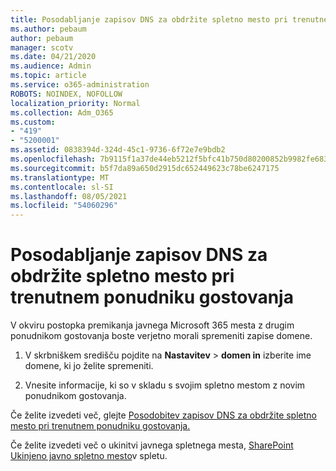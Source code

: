 ```yaml
---
title: Posodabljanje zapisov DNS za obdržite spletno mesto pri trenutnem ponudniku gostovanja
ms.author: pebaum
author: pebaum
manager: scotv
ms.date: 04/21/2020
ms.audience: Admin
ms.topic: article
ms.service: o365-administration
ROBOTS: NOINDEX, NOFOLLOW
localization_priority: Normal
ms.collection: Adm_O365
ms.custom:
- "419"
- "5200001"
ms.assetid: 0838394d-324d-45c1-9736-6f72e7e9bdb2
ms.openlocfilehash: 7b9115f1a37de44eb5212f5bfc41b750d80200852b9982fe683b90af6a22a7df
ms.sourcegitcommit: b5f7da89a650d2915dc652449623c78be6247175
ms.translationtype: MT
ms.contentlocale: sl-SI
ms.lasthandoff: 08/05/2021
ms.locfileid: "54060296"
---
```

# <a name="update-dns-records-to-keep-your-website-with-your-current-hosting-provider"></a>Posodabljanje zapisov DNS za obdržite spletno mesto pri trenutnem ponudniku gostovanja

V okviru postopka premikanja javnega Microsoft 365 mesta z drugim ponudnikom gostovanja boste verjetno morali spremeniti zapise domene.
  
1. V skrbniškem središču pojdite na **Nastavitev** \> **domen in** izberite ime domene, ki jo želite spremeniti.

2. Vnesite informacije, ki so v skladu s svojim spletno mestom z novim ponudnikom gostovanja.

Če želite izvedeti več, glejte [Posodobitev zapisov DNS za obdržite spletno mesto pri trenutnem ponudniku gostovanja.](https://docs.microsoft.com/microsoft-365/admin/dns/update-dns-records-to-retain-current-hosting-provider?view=o365-worldwide)
  
Če želite izvedeti več o ukinitvi javnega spletnega mesta, [SharePoint Ukinjeno javno spletno mesto](https://support.office.com/article/sharepoint-online-public-websites-to-be-discontinued-e86bfd2f-5c7d-446f-a430-7cfcc0130916)v spletu.
